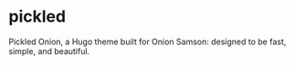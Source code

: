 # pickled
Pickled Onion, a Hugo theme built for Onion Samson: designed to be fast, simple, and beautiful.
